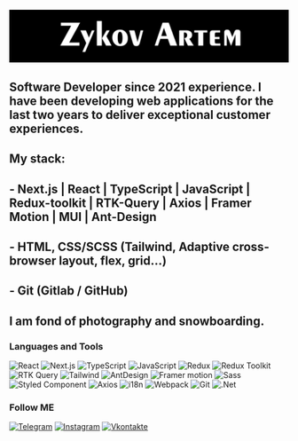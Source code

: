 [![Header](https://github.com/SkaterPunisher/SkaterPunisher/blob/main/assets/logo.png)](https://www.instagram.com/art_zykov/)

## Software Developer since 2021 experience. I have been developing web applications for the last two years to deliver exceptional customer experiences.
## My stack: 
## - Next.js | React | TypeScript | JavaScript | Redux-toolkit | RTK-Query | Axios | Framer Motion | MUI | Ant-Design
## - HTML, CSS/SCSS (Tailwind, Adaptive cross-browser layout, flex, grid...)
## - Git (Gitlab / GitHub)

##  I am fond of photography and snowboarding.

### Languages and Tools
![React](https://img.shields.io/badge/<React>-000000?style=for-the-badge&logo=react)
![Next.js](https://img.shields.io/badge/<Next.js>-000000?style=for-the-badge&logo=next)
![TypeScript](https://img.shields.io/badge/<TypeScript>-000000?style=for-the-badge&logo=TypeScript)
![JavaScript](https://img.shields.io/badge/<JavaScript>-000000?style=for-the-badge&logo=JavaScript)
![Redux](https://img.shields.io/badge/<Redux>-000000?style=for-the-badge&logo=Redux)
![Redux Toolkit](https://img.shields.io/badge/<Redux_Toolkit>-000000?style=for-the-badge&logo=ReduxToolkit)
![RTK Query](https://img.shields.io/badge/<RTK_Query>-000000?style=for-the-badge&logo=RTK_Query)
![Tailwind](https://img.shields.io/badge/<Tailwind>-000000?style=for-the-badge&logo=Tailwind)
![AntDesign](https://img.shields.io/badge/<AntDesign>-000000?style=for-the-badge&logo=AntDesign)
![Framer motion](https://img.shields.io/badge/<Framer_motion>-000000?style=for-the-badge&logo=Framermotion)
![Sass](https://img.shields.io/badge/<Sass>-000000?style=for-the-badge&logo=Sass)
![Styled Component](https://img.shields.io/badge/<Styled_Component>-000000?style=for-the-badge&logo=styledcomponent)
![Axios](https://img.shields.io/badge/<Axios>-000000?style=for-the-badge&logo=Axios)
![i18n](https://img.shields.io/badge/<i18n>-000000?style=for-the-badge&logo=i18n)
![Webpack](https://img.shields.io/badge/<Webpack>-000000?style=for-the-badge&logo=Webpack)
![Git](https://img.shields.io/badge/<Git>-000000?style=for-the-badge&logo=Git)
![.Net](https://img.shields.io/badge/<Framework>-000000?style=for-the-badge&logo=.net)



### Follow ME
[![Telegram](https://img.shields.io/badge/<Telegram>-000000?style=for-the-badge&logo=Telegram)](https://tlgg.ru/skaterpunisher)
[![Instagram](https://img.shields.io/badge/<Instagram>-000000?style=for-the-badge&logo=Instagram)](https://www.instagram.com/art_zykov/)
[![Vkontakte](https://img.shields.io/badge/<Vkontakte>-000000?style=for-the-badge&logo=Vk&)](https://vk.com/art_zykov)
